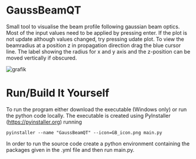 # GaussBeamQT
Small tool to visualise the beam profile following gaussian beam optics.
Most of the input values need to be applied by pressing enter. If the plot is not update although values changed, try pressing udate plot.
To view the beamradius at a position z in propagation direction drag the blue cursor line. The label showing the radius for x and y axis and the z-position can be moved vertically if obscured.

![grafik](https://github.com/user-attachments/assets/7a4d5256-4c1f-4b65-9b22-cd2c57f90a99)


# Run/Build It Yourself
To run the program either download the executable (Windows only) or run the python code locally.
The executable is created using PyInstaller (https://pyinstaller.org) running 
```
pyinstaller --name "GaussBeamQT" --icon=GB_icon.png main.py
```
In order to run the source code create a python environment containing the packages given in the .yml file 
and then run main.py.  
